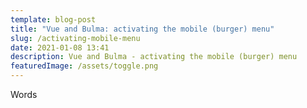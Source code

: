 ```yaml
---
template: blog-post
title: "Vue and Bulma: activating the mobile (burger) menu"
slug: /activating-mobile-menu
date: 2021-01-08 13:41
description: Vue and Bulma - activating the mobile (burger) menu
featuredImage: /assets/toggle.png
---
```

Words